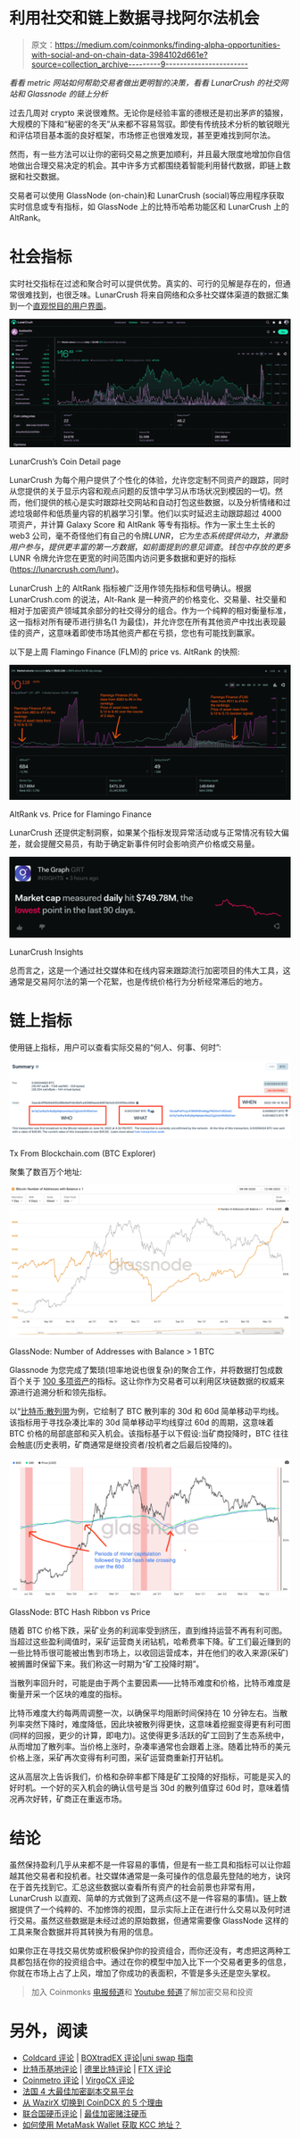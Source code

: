 # 利用社交和链上数据寻找阿尔法机会

> 原文：<https://medium.com/coinmonks/finding-alpha-opportunities-with-social-and-on-chain-data-3984102d661e?source=collection_archive---------9----------------------->

*看看 metric 网站如何帮助交易者做出更明智的决策，看看 LunarCrush 的社交网站和 Glassnode 的链上分析*

过去几周对 crypto 来说很难熬。无论你是经验丰富的德根还是初出茅庐的猿猴，大规模的下降和“秘密的冬天”从来都不容易驾驭。即使有传统技术分析的敏锐眼光和评估项目基本面的良好框架，市场修正也很难发现，甚至更难找到阿尔法。

然而，有一些方法可以让你的密码交易之旅更加顺利，并且最大限度地增加你自信地做出合理交易决定的机会。其中许多方式都围绕着智能利用替代数据，即链上数据和社交数据。

交易者可以使用 GlassNode (on-chain)和 LunarCrush (social)等应用程序获取实时信息或专有指标，如 GlassNode 上的比特币哈希功能区和 LunarCrush 上的 AltRank。

# **社会指标**

实时社交指标在过滤和聚合时可以提供优势。真实的、可行的见解是存在的，但通常很难找到，也很乏味。LunarCrush 将来自网络和众多社交媒体渠道的数据汇集到一个[直观悦目的用户界面](https://lunarcrush.com/markets)。

![](img/db865686f364d6d089805ab64420d1d2.png)

LunarCrush’s Coin Detail page

LunarCrush 为每个用户提供了个性化的体验，允许您定制不同资产的跟踪，同时从您提供的关于显示内容和观点问题的反馈中学习从市场状况到模因的一切。然而，他们提供的核心是实时跟踪社交网站和自动打包这些数据，以及分析情绪和过滤垃圾邮件和低质量内容的机器学习引擎。他们以实时延迟主动跟踪超过 4000 项资产，并计算 Galaxy Score 和 AltRank 等专有指标。作为一家土生土长的 web3 公司，毫不奇怪他们有自己的令牌$LUNR，它为生态系统提供动力，并激励用户参与，提供更丰富的第一方数据，如前面提到的意见调查。钱包中存放的更多$LUNR 令牌允许您在更宽的时间范围内访问更多数据和更好的指标(https://lunarcrush.com/lunr)。

LunarCrush 上的 AltRank 指标被广泛用作领先指标和信号确认。根据 LunarCrush.com 的说法，Alt-Rank 是一种资产的价格变化、交易量、社交量和相对于加密资产领域其余部分的社交得分的组合。作为一个纯粹的相对衡量标准，这一指标对所有硬币进行排名(1 为最佳)，并允许您在所有其他资产中找出表现最佳的资产，这意味着即使市场其他资产都在亏损，您也有可能找到赢家。

以下是上周 Flamingo Finance (FLM)的 price vs. AltRank 的快照:

![](img/297e272c96afaade16eb272c8471d442.png)

AltRank vs. Price for Flamingo Finance

LunarCrush 还提供定制洞察，如果某个指标发现异常活动或与正常情况有较大偏差，就会提醒交易员，有助于确定新事件何时会影响资产价格或交易量。

![](img/92251b4150107d81f890d7d5af93871b.png)

LunarCrush Insights

总而言之，这是一个通过社交媒体和在线内容来跟踪流行加密项目的伟大工具，这通常是交易阿尔法的第一个花絮，也是传统价格行为分析经常滞后的地方。

# **链上指标**

使用链上指标，用户可以查看实际交易的“何人、何事、何时”:

![](img/7176beb50ee0dc2903ae90d417e0d3c3.png)

Tx From Blockchain.com (BTC Explorer)

聚集了数百万个地址:

![](img/e6c4e2f54fd744011b39e7b6c8c7c0e0.png)

GlassNode: Number of Addresses with Balance > 1 BTC

Glassnode 为您完成了繁琐(坦率地说也很复杂)的聚合工作，并将数据打包成数百个关于 [100 多项资产](https://docs.glassnode.com)的指标。这让你作为交易者可以利用区块链数据的权威来源进行追溯分析和领先指标。

以“[比特币:散列带](/capriole/hash-ribbons-bitcoin-bottoms-60da13095836)为例，它绘制了 BTC 散列率的 30d 和 60d 简单移动平均线。该指标用于寻找杂凑比率的 30d 简单移动平均线穿过 60d 的周期，这意味着 BTC 价格的局部底部和买入机会。该指标基于以下假设:当矿商投降时，BTC 往往会触底(历史表明，矿商通常是继投资者/投机者之后最后投降的)。

![](img/9f5e451e9555f3430f2e1a72f10197cf.png)

GlassNode: BTC Hash Ribbon vs Price

随着 BTC 价格下跌，采矿业务的利润率受到挤压，直到维持运营不再有利可图。当超过这些盈利阈值时，采矿运营商关闭钻机，哈希费率下降。矿工们最近赚到的一些比特币很可能被出售到市场上，以收回运营成本，并在他们的收入来源(采矿)被搁置时保留下来。我们称这一时期为“矿工投降时期”。

当散列率回升时，可能是由于两个主要因素——比特币难度和价格，比特币难度是衡量开采一个区块的难度的指标。

比特币难度大约每两周调整一次，以确保平均阻断时间保持在 10 分钟左右。当散列率突然下降时，难度降低，因此块被散列得更快，这意味着挖掘变得更有利可图(同样的回报，更少的计算，即电力)。这使得更多活跃的矿工回到了生态系统中，从而增加了散列率。当价格上涨时，杂凑率通常也会跟着上涨。随着比特币的美元价格上涨，采矿再次变得有利可图，采矿运营商重新打开钻机。

这从高层次上告诉我们，价格和杂碎率都下降是矿工投降的好指标，可能是买入的好时机。一个好的买入机会的确认信号是当 30d 的散列值穿过 60d 时，意味着情况再次好转，矿商正在重返市场。

# **结论**

虽然保持盈利几乎从来都不是一件容易的事情，但是有一些工具和指标可以让你超越其他交易者和投机者。社交媒体通常是一条可操作的信息最先登陆的地方，诀窍在于首先找到它。汇总这些数据以查看所有资产的社会前景也非常有用，LunarCrush 以直观、简单的方式做到了这两点(这不是一件容易的事情)。链上数据提供了一个纯粹的、不加修饰的视图，显示实际上正在进行什么交易以及何时进行交易。虽然这些数据是未经过滤的原始数据，但通常需要像 GlassNode 这样的工具来聚合数据并将其转换为有用的信息。

如果你正在寻找交易优势或积极保护你的投资组合，而你还没有，考虑把这两种工具都包括在你的投资组合中。通过在你的模型中加入比下一个交易者更多的信息，你就在市场上占了上风，增加了你成功的表面积，不管是多头还是空头掌权。

> 加入 Coinmonks [电报频道](https://t.me/coincodecap)和 [Youtube 频道](https://www.youtube.com/c/coinmonks/videos)了解加密交易和投资

# 另外，阅读

*   [Coldcard 评论](https://coincodecap.com/coldcard-review) | [BOXtradEX 评论](https://coincodecap.com/boxtradex-review)|[uni swap 指南](https://coincodecap.com/uniswap)
*   [比特币基地评论](/coinmonks/coinbase-review-6ef4e0f56064) | [德里比特评论](/coinmonks/deribit-review-options-fees-apis-and-testnet-2ca16c4bbdb2) | [FTX 评论](/coinmonks/ftx-crypto-exchange-review-53664ac1198f)
*   [Coinmetro 评论](https://coincodecap.com/coinmetro-review) | [VirgoCX 评论](https://coincodecap.com/virgocx-review)
*   [法国 4 大最佳加密副本交易平台](https://coincodecap.com/copy-trading-platforms-france)
*   [从 WazirX 切换到 CoinDCX 的 5 个理由](https://coincodecap.com/reasons-to-switch-from-wazirx-to-coindcx)
*   [联合国硬币评论](https://coincodecap.com/unocoin-review) | [最佳加密赌注硬币](https://coincodecap.com/best-crypto-staking-coins)
*   [如何使用 MetaMask Wallet 获取 KCC 地址？](https://coincodecap.com/kcc-address-metamask)